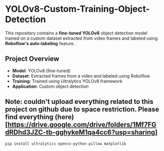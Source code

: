 # YOLOv8-Custom-Training-Object-Detection

This repository contains a **fine-tuned YOLOv8** object detection model trained on a custom dataset extracted from video frames and labeled using **Roboflow's auto-labeling** feature.

##  Project Overview
- **Model**: YOLOv8 (fine-tuned)
- **Dataset**: Extracted frames from a video and labeled using Roboflow
- **Training**: Trained using Ultralytics YOLOv8 framework
- **Application**: Custom object detection

## Note: couldn't upload everything related to this project on github due to space restriction. Please find everything (here)[https://drive.google.com/drive/folders/1Mf7FGdRDhd3JZC-tb-gghykeM1qa4cc6?usp=sharing]

    pip install ultralytics opencv-python pillow matplotlib

